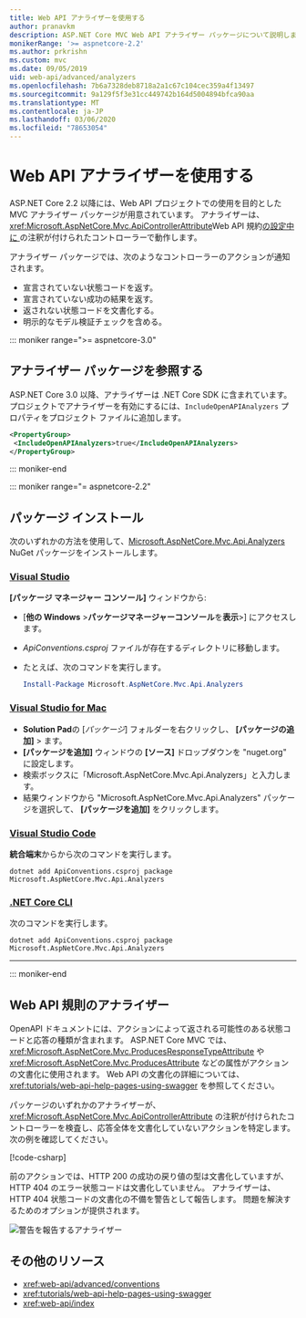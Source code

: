 ```yaml
---
title: Web API アナライザーを使用する
author: pranavkm
description: ASP.NET Core MVC Web API アナライザー パッケージについて説明します。
monikerRange: '>= aspnetcore-2.2'
ms.author: prkrishn
ms.custom: mvc
ms.date: 09/05/2019
uid: web-api/advanced/analyzers
ms.openlocfilehash: 7b6a7328deb8718a2a1c67c104cec359a4f13497
ms.sourcegitcommit: 9a129f5f3e31cc449742b164d5004894bfca90aa
ms.translationtype: MT
ms.contentlocale: ja-JP
ms.lasthandoff: 03/06/2020
ms.locfileid: "78653054"
---
```

# <a name="use-web-api-analyzers"></a>Web API アナライザーを使用する

ASP.NET Core 2.2 以降には、Web API プロジェクトでの使用を目的とした MVC アナライザー パッケージが用意されています。 アナライザーは、<xref:Microsoft.AspNetCore.Mvc.ApiControllerAttribute>Web API 規約[の設定中に ](xref:web-api/advanced/conventions) の注釈が付けられたコントローラーで動作します。

アナライザー パッケージでは、次のようなコントローラーのアクションが通知されます。

* 宣言されていない状態コードを返す。
* 宣言されていない成功の結果を返す。
* 返されない状態コードを文書化する。
* 明示的なモデル検証チェックを含める。

::: moniker range=">= aspnetcore-3.0"

## <a name="reference-the-analyzer-package"></a>アナライザー パッケージを参照する

ASP.NET Core 3.0 以降、アナライザーは .NET Core SDK に含まれています。 プロジェクトでアナライザーを有効にするには、`IncludeOpenAPIAnalyzers` プロパティをプロジェクト ファイルに追加します。

```xml
<PropertyGroup>
 <IncludeOpenAPIAnalyzers>true</IncludeOpenAPIAnalyzers>
</PropertyGroup>
```

::: moniker-end

::: moniker range="= aspnetcore-2.2"

## <a name="package-installation"></a>パッケージ インストール

次のいずれかの方法を使用して、[Microsoft.AspNetCore.Mvc.Api.Analyzers](https://www.nuget.org/packages/Microsoft.AspNetCore.Mvc.Api.Analyzers) NuGet パッケージをインストールします。

### <a name="visual-studio"></a>[Visual Studio](#tab/visual-studio)

**[パッケージ マネージャー コンソール]** ウィンドウから:
  * [**他の Windows** >**パッケージマネージャーコンソール**を**表示**>] にアクセスします。
  * *ApiConventions.csproj* ファイルが存在するディレクトリに移動します。
  * たとえば、次のコマンドを実行します。

    ```powershell
    Install-Package Microsoft.AspNetCore.Mvc.Api.Analyzers
    ```

### <a name="visual-studio-for-mac"></a>[Visual Studio for Mac](#tab/visual-studio-mac)

* **Solution Pad**の [*パッケージ*] フォルダーを右クリックし、 **[パッケージの追加]** > ます。
* **[パッケージを追加]** ウィンドウの **[ソース]** ドロップダウンを "nuget.org" に設定します。
* 検索ボックスに「Microsoft.AspNetCore.Mvc.Api.Analyzers」と入力します。
* 結果ウィンドウから "Microsoft.AspNetCore.Mvc.Api.Analyzers" パッケージを選択して、 **[パッケージを追加]** をクリックします。

### <a name="visual-studio-code"></a>[Visual Studio Code](#tab/visual-studio-code)

**統合端末**からから次のコマンドを実行します。

```dotnetcli
dotnet add ApiConventions.csproj package Microsoft.AspNetCore.Mvc.Api.Analyzers
```

### <a name="net-core-cli"></a>[.NET Core CLI](#tab/netcore-cli)

次のコマンドを実行します。

```dotnetcli
dotnet add ApiConventions.csproj package Microsoft.AspNetCore.Mvc.Api.Analyzers
```

---

::: moniker-end

## <a name="analyzers-for-web-api-conventions"></a>Web API 規則のアナライザー

OpenAPI ドキュメントには、アクションによって返される可能性のある状態コードと応答の種類が含まれます。 ASP.NET Core MVC では、<xref:Microsoft.AspNetCore.Mvc.ProducesResponseTypeAttribute> や <xref:Microsoft.AspNetCore.Mvc.ProducesAttribute> などの属性がアクションの文書化に使用されます。 Web API の文書化の詳細については、<xref:tutorials/web-api-help-pages-using-swagger> を参照してください。

パッケージのいずれかのアナライザーが、<xref:Microsoft.AspNetCore.Mvc.ApiControllerAttribute> の注釈が付けられたコントローラーを検査し、応答全体を文書化していないアクションを特定します。 次の例を確認してください。

[!code-csharp[](conventions/sample/Controllers/ContactsController.cs?name=missing404docs&highlight=10)]

前のアクションでは、HTTP 200 の成功の戻り値の型は文書化していますが、HTTP 404 のエラー状態コードは文書化していません。 アナライザーは、HTTP 404 状態コードの文書化の不備を警告として報告します。 問題を解決するためのオプションが提供されます。

![警告を報告するアナライザー](conventions/_static/Analyzer.gif)

## <a name="additional-resources"></a>その他のリソース

* <xref:web-api/advanced/conventions>
* <xref:tutorials/web-api-help-pages-using-swagger>
* <xref:web-api/index>
